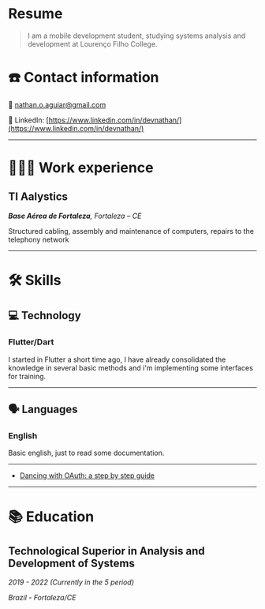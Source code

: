# Resume

> I am a mobile development student, studying systems analysis and development at Lourenço Filho College.
> 

# ☎️ Contact information

📧 nathan.o.aguiar@gmail.com

🔗 LinkedIn: [https://www.linkedin.com/in/devnathan/](https://www.linkedin.com/in/devnathan/)

---

# **👩🏻‍💻** Work experience

## TI Aalystics

***Base Aérea de Fortaleza**, Fortaleza – CE*

Structured cabling, assembly and maintenance of computers, repairs to the telephony network

---

# 🛠 Skills

## 💻 Technology

### Flutter/Dart

I started in Flutter a short time ago, I have already consolidated the knowledge in several basic methods and i'm implementing some interfaces for training.

---

## 🗣 Languages

### English

Basic english, just to read some documentation.

---

- [Dancing with OAuth: a step by step guide](https://dev.to/anabella/dancing-with-oauth-emp)

---

# 📚 Education

## Technological Superior in Analysis and Development of Systems

*2019 - 2022 (Currently in the 5 period)*

*Brazil - Fortaleza/CE*
